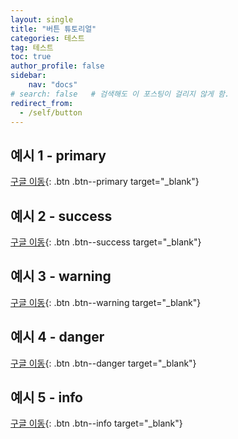 ```yaml
---
layout: single
title: "버튼 튜토리얼"
categories: 테스트
tag: 테스트
toc: true
author_profile: false
sidebar:
    nav: "docs"
# search: false   # 검색해도 이 포스팅이 걸리지 않게 함.    
redirect_from:
  - /self/button
---
```


## 예시 1 - primary

[구글 이동](https://www.google.com/){: .btn .btn--primary target="_blank"}

## 예시 2 - success

[구글 이동](https://www.google.com/){: .btn .btn--success target="_blank"}

## 예시 3 - warning

[구글 이동](https://www.google.com/){: .btn .btn--warning target="_blank"}

## 예시 4 - danger

[구글 이동](https://www.google.com/){: .btn .btn--danger target="_blank"}

## 예시 5 - info

[구글 이동](https://www.google.com/){: .btn .btn--info target="_blank"}